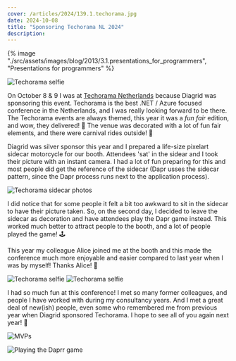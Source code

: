 ```yaml
---
cover: /articles/2024/139.1.techorama.jpg
date: 2024-10-08
title: "Sponsoring Techorama NL 2024"
description:
---
```


{% image "./src/assets/images/blog/2013/3.1.presentations_for_programmers", "Presentations for programmers" %}

![Techorama selfie](/articles/2024/139.1.techorama.jpg)

On October 8 & 9 I was at [Techorama Netherlands](https://techorama.nl/) because Diagrid was sponsoring this event. Techorama is the best .NET / Azure focused conference in the Netherlands, and I was really looking forward to be there. The Techorama events are always themed, this year it was a _fun fair_ edition, and wow, they delivered! 🎉 The venue was decorated with a lot of fun fair elements, and there were carnival rides outside! 🎡

Diagrid was silver sponsor this year and I prepared a life-size pixelart sidecar motorcycle for our booth. Attendees 'sat' in the sidear and I took their picture with an instant camera. I had a lot of fun preparing for this and most people did get the reference of the sidecar (Dapr usses the sidecar pattern, since the Dapr process runs next to the application process).

![Techorama sidecar photos](/articles/2024/139.6.techorama-sidecars.jpeg)

I did notice that for some people it felt a bit too awkward to sit in the sidecar to have their picture taken. So, on the second day, I decided to leave the sidecar as decoration and have attendees play the Dapr game instead. This worked much better to attract people to the booth, and a lot of people played the game! 🕹️

This year my colleague Alice joined me at the booth and this made the conference much more enjoyable and easier compared to last year when I was by myself! Thanks Alice! 🙏

![Techorama selfie](/articles/2024/139.2.techorama.jpg)
![Techorama selfie](/articles/2024/139.3.techorama.jpg)

I had so much fun at this conference! I met so many former colleagues, and people I have worked with during my consultancy years. And I met a great deal of new(ish) people, even some who remembered me from previous year when Diagrid sponsored Techorama. I hope to see all of you again next year! 👋

![MVPs](/articles/2024/139.4.techorama.jpg)

![Playing the Daprr game](/articles/2024/139.5.techorama.jpg)